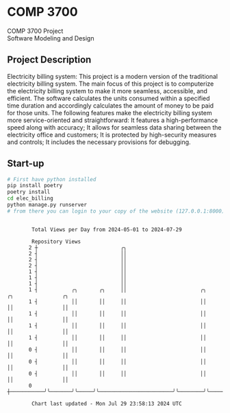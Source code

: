 # COMP 3700
COMP 3700 Project  
Software Modeling and Design
## Project Description
Electricity billing system: This project is a modern version of the traditional electricity billing system. The main focus of this project is to computerize the electricity billing system to make it more seamless, accessible, and efficient. The software calculates the units consumed within a specified time duration and accordingly calculates the amount of money to be paid for those units. The following features make the electricity billing system more service-oriented and straightforward: It features a high-performance speed along with accuracy; It allows for seamless data sharing between the electricity office and customers; It is protected by high-security measures and controls; It includes the necessary provisions for debugging.

## Start-up
```bash
# First have python installed
pip install poetry
poetry install
cd elec_billing
python manage.py runserver
# from there you can login to your copy of the website (127.0.0.1:8000), default creds are admin/admin
```

```

        Total Views per Day from 2024-05-01 to 2024-07-29

        Repository Views
       2 ┼                           ╭╮
       2 ┤                           ││
       2 ┤                           ││
       2 ┤                           ││
       1 ┤                           ││
       1 ┤                           ││
       1 ┤                           ││
       1 ┤           ╭╮       ╭╮     ││                        ╭╮        ╭╮                ╭╮
       1 ┤           ││       ││     ││                        ││        ││                ││
       1 ┤           ││       ││     ││                        ││        ││                ││
       1 ┤           ││       ││     ││                        ││        ││                ││
       1 ┤           ││       ││     ││                        ││        ││                ││
       0 ┤           ││       ││     ││                        ││        ││                ││
       0 ┤           ││       ││     ││                        ││        ││                ││
       0 ┤           ││       ││     ││                        ││        ││                ││
       0 ┼───────────╯╰───────╯╰─────╯╰────────────────────────╯╰────────╯╰────────────────╯╰──────

        Chart last updated - Mon Jul 29 23:58:13 2024 UTC
        
```
